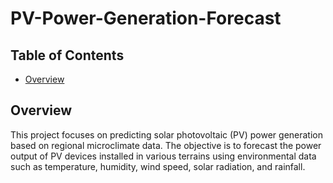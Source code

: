 # PV-Power-Generation-Forecast

## Table of Contents
- [Overview](#Overview)

## Overview
This project focuses on predicting solar photovoltaic (PV) power generation based on regional microclimate data. The objective is to forecast the power output of PV devices installed in various terrains using environmental data such as temperature, humidity, wind speed, solar radiation, and rainfall.
